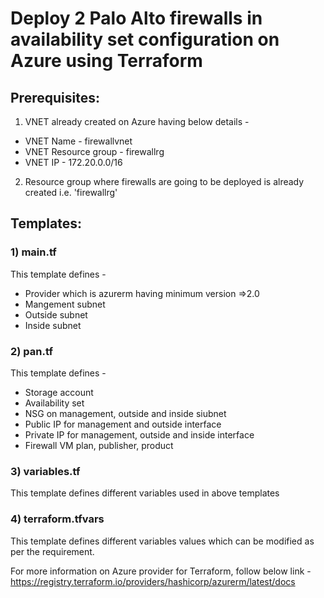 # Deploy 2 Palo Alto firewalls in availability set configuration on Azure using Terraform

## Prerequisites:
1) VNET already created on Azure having below details -
- VNET Name - firewallvnet
- VNET Resource group - firewallrg
- VNET IP - 172.20.0.0/16
2) Resource group where firewalls are going to be deployed is already created i.e. 'firewallrg'
 
## Templates:
### 1) main.tf 
 This template defines -
 - Provider which is azurerm having minimum version =>2.0
 - Mangement subnet
 - Outside subnet
 - Inside subnet
  
### 2) pan.tf
  This template defines -
  - Storage account
  - Availability set
  - NSG on management, outside and inside siubnet
  - Public IP for management and outside interface
  - Private IP for management, outside and inside interface
  - Firewall VM plan, publisher, product
  
### 3) variables.tf
  This template defines different variables used in above templates
  
 ### 4) terraform.tfvars
  This template defines different variables values which can be modified as per the requirement.
  
For more information on Azure provider for Terraform, follow below link -
https://registry.terraform.io/providers/hashicorp/azurerm/latest/docs
